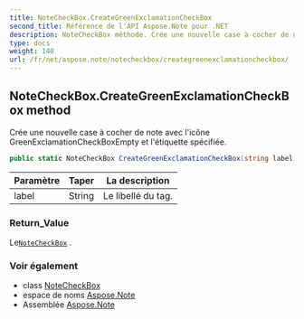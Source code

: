 ```yaml
---
title: NoteCheckBox.CreateGreenExclamationCheckBox
second_title: Référence de l'API Aspose.Note pour .NET
description: NoteCheckBox méthode. Crée une nouvelle case à cocher de note avec licône GreenExclamationCheckBoxEmpty et létiquette spécifiée.
type: docs
weight: 140
url: /fr/net/aspose.note/notecheckbox/creategreenexclamationcheckbox/
---
```

## NoteCheckBox.CreateGreenExclamationCheckBox method

Crée une nouvelle case à cocher de note avec l'icône GreenExclamationCheckBoxEmpty et l'étiquette spécifiée.

```csharp
public static NoteCheckBox CreateGreenExclamationCheckBox(string label = "")
```

| Paramètre | Taper | La description |
| --- | --- | --- |
| label | String | Le libellé du tag. |

### Return_Value

Le[`NoteCheckBox`](../) .

### Voir également

* class [NoteCheckBox](../)
* espace de noms [Aspose.Note](../../notecheckbox/)
* Assemblée [Aspose.Note](../../../)


